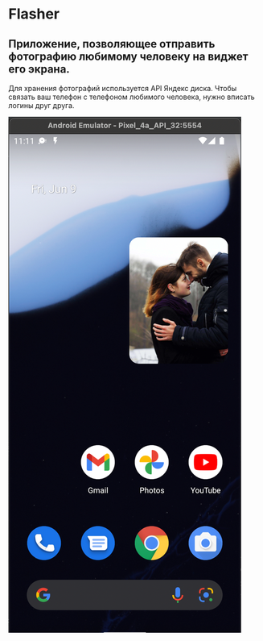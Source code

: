 # Flasher
## Приложение, позволяющее отправить фотографию любимому человеку на виджет его экрана.

Для хранения фотографий используется API Яндекс диска. Чтобы связать ваш телефон с телефоном любимого человека, нужно вписать логины друг друга.

![alt text](https://github.com/denfad/Flasher/blob/master/record.png)
